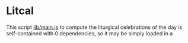 # Litcal

This script [lib/main.js]() to compute the liturgical celebrations of the day
is self-contained with 0 dependencies, so it may be simply loaded in a <script> tag.
It was written with the Archdiocese of San Francisco in mind but is
suitable for any diocese with the same rules (eg. Epiphany and Ascension on Sunday). 

All you need is a function call to `getCelebrations(cache, y, m, d)` where
`cache` is an object to which you want to hold a reference (so that you can call
`getCelebrations` again and it doesn't have to recompute the whole year). `y, m, d`
are the date components. Note that `m` (the month) is 0-indexed, like in JavaScript's
`Date` object, but `d` is 1-indexed. This pattern was maintained to be consistent
with the use of `Date`.
